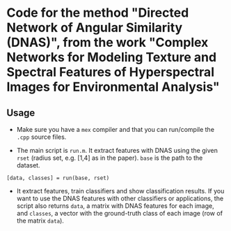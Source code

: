 # Code for the method "Directed Network of Angular Similarity (DNAS)", from the work "Complex Networks for Modeling Texture and Spectral Features of Hyperspectral Images for Environmental Analysis"


## Usage
* Make sure you have a `mex` compiler and that you can run/compile the `.cpp` source files.

* The main script is `run.m`. It extract features with DNAS using the given `rset` (radius set, e.g. [1,4] as in the paper). `base` is the path to the dataset.

```
[data, classes] = run(base, rset)
```

* It extract features, train classifiers and show classification results. If you want to use the DNAS features with other classifiers or applications, the script also returns `data`, a matrix with DNAS features for each image, and `classes`, a vector with the ground-truth class of each image (row of the matrix `data`).
